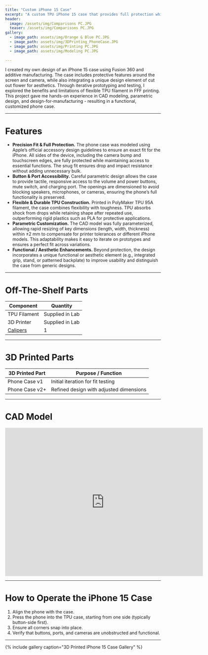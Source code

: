```yaml
---
title: "Custom iPhone 15 Case"
excerpt: "A custom TPU iPhone 15 case that provides full protection while maintaining accessability to all buttons, cameras, and ports."
header:
  image: /assets/img/Comparisons PC.JPG
  teaser: /assets/img/Comparisons PC.JPG
gallery:
  - image_path: assets/img/Orange & Blue PC.JPG
  - image_path: assets/img/3DPrinting_PhoneCase.JPG
  - image_path: assets/img/Printing PC.JPG
  - image_path: assets/img/Modeling PC.JPG
  
---
```


I created my own design of an iPhone 15 case using Fusion 360 and additive manufacturing. The case includes protective features around the screen and camera, while also integrating a unique design element of cut out flower for aesthetics. Through iterative prototyping and testing, I explored the benefits and limitations of flexible TPU filament in FFF printing. This project gave me hands-on experience in CAD modeling, parametric design, and design-for-manufacturing - resulting in a functional, customized phone case. 

---

# Features

* **Precision Fit & Full Protection.** The phone case was modeled using Apple’s official accessory design guidelines to ensure an exact fit for the iPhone. All sides of the device, including the camera bump and touchscreen edges, are fully protected while maintaining access to essential functions. The snug fit ensures drop and impact resistance without adding unnecessary bulk.
* **Button & Port Accessibility.** Careful parametric design allows the case to provide tactile, responsive access to the volume and power buttons, mute switch, and charging port. The openings are dimensioned to avoid blocking speakers, microphones, or cameras, ensuring the phone’s full functionality is preserved.
* **Flexible & Durable TPU Construction.** Printed in PolyMaker TPU 95A filament, the case combines flexibility with toughness. TPU absorbs shock from drops while retaining shape after repeated use, outperforming rigid plastics such as PLA for protective applications.
* **Parametric Customization.** The CAD model was fully parameterized, allowing rapid resizing of key dimensions (length, width, thickness) within ±2 mm to compensate for printer tolerances or different iPhone models. This adaptability makes it easy to iterate on prototypes and ensures a perfect fit across variations.
* **Functional / Aesthetic Enhancements.** Beyond protection, the design incorporates a unique functional or aesthetic element (e.g., integrated grip, stand, or patterned backplate) to improve usability and distinguish the case from generic designs.


---

# Off-The-Shelf Parts

| Component                                                                 | Quantity |
|---------------------------------------------------------------------------|----------|
| TPU Filament | Supplied in Lab |
| 3D Printer | Supplied in Lab |
| [Calipers](amazon.com/Neiko-01407A-Electronic-Digital-Stainless/dp/B000GSLKIW?crid=1C7BPKT5NIPWY&keywords=calipers&qid=1644422896&sprefix=calipers,aps,73&sr=8-4&th=1&linkCode=sl1&tag=drd0cf-20&linkId=73d2c46816e51f3eafe02410811438e6&language=en_US&ref_=as_li_ss_tl) | 1| 

---

# 3D Printed Parts

| 3D Printed Part        | Purpose / Function |
|-------------------------|--------------------|
| Phone Case v1     | Initial iteration for fit testing |
| Phone Case v2+ | Refined design with adjusted dimensions | 

---

# CAD Model
<iframe src="https://vanderbilt643.autodesk360.com/shares/public/SH286ddQT78850c0d8a4d7bf6289862090a7?mode=embed" width="640" height="480" allowfullscreen="true" webkitallowfullscreen="true" mozallowfullscreen="true"  frameborder="0"></iframe>

---

# How to Operate the iPhone 15 Case
1. Align the phone with the case.
2. Press the phone into the TPU case, starting from one side (typically button-side first).
3. Ensure all corners snap into place.
4. Verify that buttons, ports, and cameras are unobstructed and functional.

---

{% include gallery caption="3D Printed iPhone 15 Case Gallery" %}
